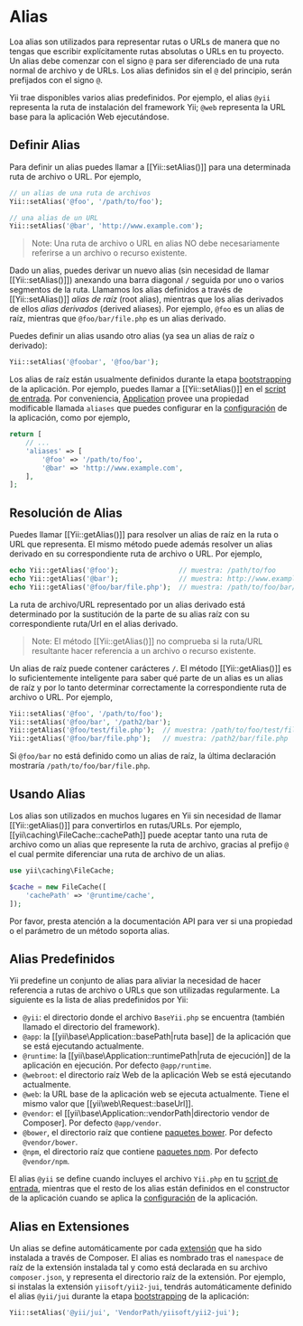 Alias
=====

Loa alias son utilizados para representar rutas o URLs de manera que no tengas que escribir explícitamente rutas absolutas o URLs en tu
proyecto. Un alias debe comenzar con el signo `@` para ser diferenciado de una ruta normal de archivo y de URLs. Los alias definidos
sin el `@` del principio, serán prefijados con el signo `@`.

Yii trae disponibles varios alias predefinidos. Por ejemplo, el alias `@yii` representa la ruta de instalación del
framework Yii; `@web` representa la URL base para la aplicación Web ejecutándose.

Definir Alias <span id="defining-aliases"></span>
-------------

Para definir un alias puedes llamar a [[Yii::setAlias()]] para una determinada ruta de archivo o URL. Por ejemplo,

```php
// un alias de una ruta de archivos
Yii::setAlias('@foo', '/path/to/foo');

// una alias de un URL
Yii::setAlias('@bar', 'http://www.example.com');
```

> Note: Una ruta de archivo o URL en alias NO debe necesariamente referirse a un archivo o recurso existente.

Dado un alias, puedes derivar un nuevo alias (sin necesidad de llamar [[Yii::setAlias()]]) anexando una barra diagonal `/`
seguida por uno o varios segmentos de la ruta. Llamamos los alias definidos a través de [[Yii::setAlias()]]
*alias de raíz* (root alias), mientras que los alias derivados de ellos *alias derivados* (derived aliases). Por ejemplo,
`@foo` es un alias de raíz, mientras que `@foo/bar/file.php` es un alias derivado.

Puedes definir un alias usando otro alias (ya sea un alias de raíz o derivado):

```php
Yii::setAlias('@foobar', '@foo/bar');
```

Los alias de raíz están usualmente definidos durante la etapa [bootstrapping](runtime-bootstrapping.md) de la aplicación.
Por ejemplo, puedes llamar a [[Yii::setAlias()]] en el [script de entrada](structure-entry-scripts.md).
Por conveniencia, [Application](structure-applications.md) provee una propiedad modificable llamada `aliases` que puedes
configurar en la [configuración](concept-configurations.md) de la aplicación, como por ejemplo,

```php
return [
    // ...
    'aliases' => [
        '@foo' => '/path/to/foo',
        '@bar' => 'http://www.example.com',
    ],
];
```


Resolución de Alias <span id="resolving-aliases"></span>
-------------------

Puedes llamar [[Yii::getAlias()]] para resolver un alias de raíz en la ruta o URL que representa. El mismo método puede
además resolver un alias derivado en su correspondiente ruta de archivo o URL. Por ejemplo,

```php
echo Yii::getAlias('@foo');               // muestra: /path/to/foo
echo Yii::getAlias('@bar');               // muestra: http://www.example.com
echo Yii::getAlias('@foo/bar/file.php');  // muestra: /path/to/foo/bar/file.php
```

La ruta de archivo/URL representado por un alias derivado está determinado por la sustitución de la parte de su alias raíz
con su correspondiente ruta/Url en el alias derivado.

> Note: El método [[Yii::getAlias()]] no comprueba si la ruta/URL resultante hacer referencia a un archivo o recurso existente.


Un alias de raíz puede contener carácteres `/`. El método [[Yii::getAlias()]] es lo suficientemente inteligente para saber
qué parte de un alias es un alias de raíz y por lo tanto determinar correctamente la correspondiente ruta de archivo o URL.
Por ejemplo,

```php
Yii::setAlias('@foo', '/path/to/foo');
Yii::setAlias('@foo/bar', '/path2/bar');
Yii::getAlias('@foo/test/file.php');  // muestra: /path/to/foo/test/file.php
Yii::getAlias('@foo/bar/file.php');   // muestra: /path2/bar/file.php
```

Si `@foo/bar` no está definido como un alias de raíz, la última declaración mostraría `/path/to/foo/bar/file.php`.


Usando Alias <span id="using-aliases"></span>
------------

Los alias son utilizados en muchos lugares en Yii sin necesidad de llamar [[Yii::getAlias()]] para convertirlos
en rutas/URLs. Por ejemplo, [[yii\caching\FileCache::cachePath]] puede aceptar tanto una ruta de archivo como un alias
que represente la ruta de archivo, gracias al prefijo `@` el cual permite diferenciar una ruta de archivo
de un alias.

```php
use yii\caching\FileCache;

$cache = new FileCache([
    'cachePath' => '@runtime/cache',
]);
```

Por favor, presta atención a la documentación API para ver si una propiedad o el parámetro de un método soporta alias.


Alias Predefinidos <span id="predefined-aliases"></span>
------------------

Yii predefine un conjunto de alias para aliviar la necesidad de hacer referencia a rutas de archivo o URLs que son
utilizadas regularmente. La siguiente es la lista de alias predefinidos por Yii:

- `@yii`: el directorio donde el archivo `BaseYii.php` se encuentra (también llamado el directorio del framework).
- `@app`: la [[yii\base\Application::basePath|ruta base]] de la aplicación que se está ejecutando actualmente.
- `@runtime`: la [[yii\base\Application::runtimePath|ruta de ejecución]] de la aplicación en ejecución. Por defecto `@app/runtime`.
- `@webroot`: el directorio raíz Web de la aplicación Web se está ejecutando actualmente.
- `@web`: la URL base de la aplicación web se ejecuta actualmente. Tiene el mismo valor que [[yii\web\Request::baseUrl]].
- `@vendor`: el [[yii\base\Application::vendorPath|directorio vendor de Composer]. Por defecto `@app/vendor`.
- `@bower`, el directorio raíz que contiene [paquetes bower](http://bower.io/). Por defecto `@vendor/bower`.
- `@npm`, el directorio raíz que contiene [paquetes npm](https://www.npmjs.org/). Por defecto `@vendor/npm`.

El alias `@yii` se define cuando incluyes el archivo `Yii.php` en tu [script de entrada](structure-entry-scripts.md),
mientras que el resto de los alias están definidos en el constructor de la aplicación cuando se aplica la
[configuración](concept-configurations.md) de la aplicación.


Alias en Extensiones <span id="extension-aliases"></span>
--------------------

Un alias se define automáticamente por cada [extensión](structure-extensions.md) que ha sido instalada a través de Composer.
El alias es nombrado tras el `namespace` de raíz de la extensión instalada tal y como está declarada en su archivo `composer.json`,
y representa el directorio raíz de la extensión. Por ejemplo, si instalas la extensión `yiisoft/yii2-jui`, tendrás
automáticamente definido el alias `@yii/jui` durante la etapa [bootstrapping](runtime-bootstrapping.md) de la aplicación:

```php
Yii::setAlias('@yii/jui', 'VendorPath/yiisoft/yii2-jui');
```
